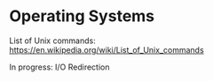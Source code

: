 # Operating Systems

List of Unix commands: https://en.wikipedia.org/wiki/List_of_Unix_commands

In progress: 
	I/O Redirection

